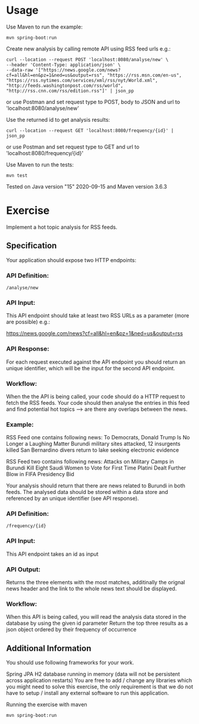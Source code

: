 # Usage

Use Maven to run the example:

```mvn spring-boot:run```

Create new analysis by calling remote API using RSS feed urls e.g.:

```
curl --location --request POST 'localhost:8080/analyse/new' \
--header 'Content-Type: application/json' \
--data-raw '["https://news.google.com/news?cf=all&hl=en&pz=1&ned=us&output=rss", "https://rss.msn.com/en-us", "https://rss.nytimes.com/services/xml/rss/nyt/World.xml", "http://feeds.washingtonpost.com/rss/world", 
"http://rss.cnn.com/rss/edition.rss"]' | json_pp
```

or use Postman and set request type to POST, body to JSON and url to 'localhost:8080/analyse/new'

Use the returned id to get analysis results:

```
curl --location --request GET 'localhost:8080/frequency/{id}' | json_pp
```

or use Postman and set request type to GET and url to 'localhost:8080/frequency/{id}'

Use Maven to run the tests:

```mvn test```

Tested on Java version "15" 2020-09-15 and Maven version 3.6.3 


# Exercise

Implement a hot topic analysis for RSS feeds.

## Specification
Your application should expose two HTTP endpoints:

### API Definition: 

```
/analyse/new
```

### API Input:

This API endpoint should take at least two RSS URLs as a parameter (more are possible) e.g.:

https://news.google.com/news?cf=all&hl=en&pz=1&ned=us&output=rss

### API Response:

For each request executed against the API endpoint you should return an unique identifier, which will be the input for the second API endpoint.

### Workflow:

When the the API is being called, your code should do a HTTP request to fetch the RSS feeds.
Your code should then analyse the entries in this feed and find potential hot topics --> are there any overlaps between the news.

### Example:

RSS Feed one contains following news:
To Democrats, Donald Trump Is No Longer a Laughing Matter
Burundi military sites attacked, 12 insurgents killed
San Bernardino divers return to lake seeking electronic evidence

RSS Feed two contains following news:
Attacks on Military Camps in Burundi Kill Eight
Saudi Women to Vote for First Time
Platini Dealt Further Blow in FIFA Presidency Bid

Your analysis should return that there are news related to Burundi in both feeds.
The analysed data should be stored within a data store and referenced by an unique identifier (see API response).

### API Definition: 

```
/frequency/{id}
```

### API Input:

This API endpoint takes an id as input

### API Output:

Returns the three elements with the most matches, additinally the orignal news header and the link to the whole news text should be displayed.

### Workflow:

When this API is being called, you will read the analysis data stored in the database by using the given id parameter
Return the top three results as a json object ordered by their frequency of occurrence

## Additional Information
You should use following frameworks for your work.

Spring JPA
H2 database running in memory (data will not be persistent across application restarts)
You are free to add / change any libraries which you might need to solve this exercise, the only requirement is that we do not have to setup / install any external software to run this application.

Running the exercise with maven

```mvn spring-boot:run```

